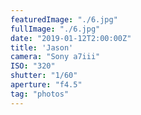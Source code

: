 ```yaml
---
featuredImage: "./6.jpg"
fullImage: "./6.jpg"
date: "2019-01-12T2:00:00Z"
title: 'Jason'
camera: "Sony a7iii"
ISO: "320"
shutter: "1/60"
aperture: "f4.5"
tag: "photos"
---
```



